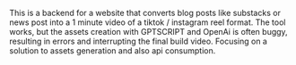 This is a backend for a website that converts blog posts like substacks or news post into a 1 minute video of a tiktok / instagram reel format. 
The tool works, but the assets creation with GPTSCRIPT and OpenAi is often buggy, resulting in errors and interrupting the final build video. Focusing on a solution to assets generation and also api consumption.
